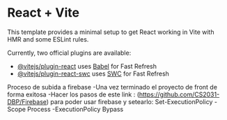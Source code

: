 # React + Vite

This template provides a minimal setup to get React working in Vite with HMR and some ESLint rules.

Currently, two official plugins are available:

- [@vitejs/plugin-react](https://github.com/vitejs/vite-plugin-react/blob/main/packages/plugin-react/README.md) uses [Babel](https://babeljs.io/) for Fast Refresh
- [@vitejs/plugin-react-swc](https://github.com/vitejs/vite-plugin-react-swc) uses [SWC](https://swc.rs/) for Fast Refresh

Proceso de subida a firebase
-Una vez terminado el proyecto de front de forma exitosa 
-Hacer los pasos de este link : (https://github.com/CS2031-DBP/Firebase)
para poder usar firebase y setearlo: 
Set-ExecutionPolicy -Scope Process -ExecutionPolicy Bypass
